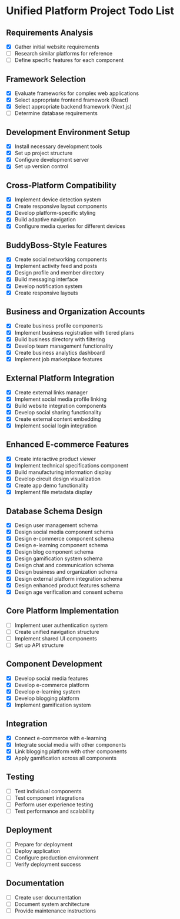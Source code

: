 # Unified Platform Project Todo List

## Requirements Analysis
- [x] Gather initial website requirements
- [ ] Research similar platforms for reference
- [ ] Define specific features for each component

## Framework Selection
- [x] Evaluate frameworks for complex web applications
- [x] Select appropriate frontend framework (React)
- [x] Select appropriate backend framework (Next.js)
- [ ] Determine database requirements

## Development Environment Setup
- [x] Install necessary development tools
- [x] Set up project structure
- [x] Configure development server
- [x] Set up version control

## Cross-Platform Compatibility
- [x] Implement device detection system
- [x] Create responsive layout components
- [x] Develop platform-specific styling
- [x] Build adaptive navigation
- [x] Configure media queries for different devices

## BuddyBoss-Style Features
- [x] Create social networking components
- [x] Implement activity feed and posts
- [x] Design profile and member directory
- [x] Build messaging interface
- [x] Develop notification system
- [x] Create responsive layouts

## Business and Organization Accounts
- [x] Create business profile components
- [x] Implement business registration with tiered plans
- [x] Build business directory with filtering
- [x] Develop team management functionality
- [x] Create business analytics dashboard
- [x] Implement job marketplace features

## External Platform Integration
- [x] Create external links manager
- [x] Implement social media profile linking
- [x] Build website integration components
- [x] Develop social sharing functionality
- [x] Create external content embedding
- [x] Implement social login integration

## Enhanced E-commerce Features
- [x] Create interactive product viewer
- [x] Implement technical specifications component
- [x] Build manufacturing information display
- [x] Develop circuit design visualization
- [x] Create app demo functionality
- [x] Implement file metadata display

## Database Schema Design
- [x] Design user management schema
- [x] Design social media component schema
- [x] Design e-commerce component schema
- [x] Design e-learning component schema
- [x] Design blog component schema
- [x] Design gamification system schema
- [x] Design chat and communication schema
- [x] Design business and organization schema
- [x] Design external platform integration schema
- [x] Design enhanced product features schema
- [x] Design age verification and consent schema

## Core Platform Implementation
- [ ] Implement user authentication system
- [ ] Create unified navigation structure
- [ ] Implement shared UI components
- [ ] Set up API structure

## Component Development
- [x] Develop social media features
- [x] Develop e-commerce platform
- [x] Develop e-learning system
- [x] Develop blogging platform
- [x] Implement gamification system

## Integration
- [x] Connect e-commerce with e-learning
- [x] Integrate social media with other components
- [x] Link blogging platform with other components
- [x] Apply gamification across all components

## Testing
- [ ] Test individual components
- [ ] Test component integrations
- [ ] Perform user experience testing
- [ ] Test performance and scalability

## Deployment
- [ ] Prepare for deployment
- [ ] Deploy application
- [ ] Configure production environment
- [ ] Verify deployment success

## Documentation
- [ ] Create user documentation
- [ ] Document system architecture
- [ ] Provide maintenance instructions
